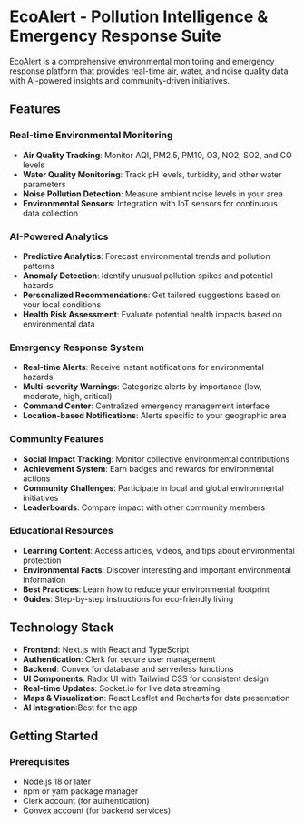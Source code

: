 # EcoAlert - Pollution Intelligence & Emergency Response Suite

EcoAlert is a comprehensive environmental monitoring and emergency response platform that provides real-time air, water, and noise quality data with AI-powered insights and community-driven initiatives.

## Features

### Real-time Environmental Monitoring
- **Air Quality Tracking**: Monitor AQI, PM2.5, PM10, O3, NO2, SO2, and CO levels
- **Water Quality Monitoring**: Track pH levels, turbidity, and other water parameters
- **Noise Pollution Detection**: Measure ambient noise levels in your area
- **Environmental Sensors**: Integration with IoT sensors for continuous data collection

### AI-Powered Analytics
- **Predictive Analytics**: Forecast environmental trends and pollution patterns
- **Anomaly Detection**: Identify unusual pollution spikes and potential hazards
- **Personalized Recommendations**: Get tailored suggestions based on your local conditions
- **Health Risk Assessment**: Evaluate potential health impacts based on environmental data

### Emergency Response System
- **Real-time Alerts**: Receive instant notifications for environmental hazards
- **Multi-severity Warnings**: Categorize alerts by importance (low, moderate, high, critical)
- **Command Center**: Centralized emergency management interface
- **Location-based Notifications**: Alerts specific to your geographic area

### Community Features
- **Social Impact Tracking**: Monitor collective environmental contributions
- **Achievement System**: Earn badges and rewards for environmental actions
- **Community Challenges**: Participate in local and global environmental initiatives
- **Leaderboards**: Compare impact with other community members

### Educational Resources
- **Learning Content**: Access articles, videos, and tips about environmental protection
- **Environmental Facts**: Discover interesting and important environmental information
- **Best Practices**: Learn how to reduce your environmental footprint
- **Guides**: Step-by-step instructions for eco-friendly living

## Technology Stack

- **Frontend**: Next.js with React and TypeScript
- **Authentication**: Clerk for secure user management
- **Backend**: Convex for database and serverless functions
- **UI Components**: Radix UI with Tailwind CSS for consistent design
- **Real-time Updates**: Socket.io for live data streaming
- **Maps & Visualization**: React Leaflet and Recharts for data presentation
- **AI Integration**:Best for the app

## Getting Started

### Prerequisites
- Node.js 18 or later
- npm or yarn package manager
- Clerk account (for authentication)
- Convex account (for backend services)
